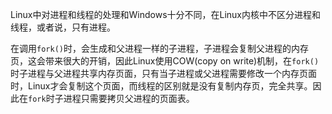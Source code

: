 Linux中对进程和线程的处理和Windows十分不同，在Linux内核中不区分进程和线程，或者说，只有进程。

在调用`fork()`时，会生成和父进程一样的子进程，子进程会复制父进程的内存页，这会带来很大的开销，因此Linux使用COW(copy on write)机制，在`fork()`时子进程与父进程共享内存页面，只有当子进程或父进程需要修改一个内存页面时，Linux才会复制这个页面，而线程的区别就是没有复制内存页，完全共享。因此在`fork`时子进程只需要拷贝父进程的页面表。